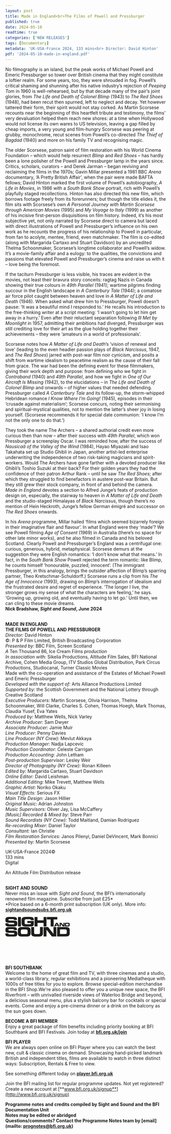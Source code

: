 ```yaml
---
layout: post
title: Made in England<br>The Films of Powell and Pressburger
published: true
date: 2024-05-10
readtime: true
categories: ['NEW RELEASES']
tags: [Documentary]
metadata: 'UK-USA-France 2024, 133 mins<br> Director: David Hinton'
pdf: '2024-05-10-made-in-england.pdf'
---
```


No filmography is an island, but the peak works of Michael Powell and Emeric Pressburger so tower over British cinema that they might constitute a loftier realm. For some years, too, they were shrouded in fog. Powell’s critical shaming and shunning after his native industry’s rejection of _Peeping Tom_ in 1960 is well-rehearsed, but by that decade many of the pair’s joint glories, from _The Life and_ _Death of Colonel Blimp_ (1943) to _The Red Shoes_ (1948), had been recut then spurned, left to neglect and decay. Yet however tattered their form, their spirit would not stay corked. As Martin Scorsese recounts near the beginning of this heartfelt tribute and testimony, the films’ very devaluation helped them reach new shores: at a time when Hollywood would not license its own wares to US television, leaving a gap filled by cheap imports, a very young and film-hungry Scorsese was peering at grubby, monochrome, recut scenes from Powell’s co-directed _The Thief of Bagdad_ (1940) and more on his family TV and recognising magic.

The older Scorsese, patron saint of film restoration with his World Cinema Foundation – which would help resurrect _Blimp_ and _Red Shoes_ – has hardly been a lone polisher of the Powell and Pressburger lamp in the years since. Critics, scholars, curators – and Derek Jarman – began reviving and reclaiming the films in the 1970s; Gavin Millar presented a 1981 BBC _Arena_ documentary, ‘A Pretty British Affair’, when the pair were made BAFTA fellows; David Hinton marked the first volume of Powell’s autobiography, _A Life in Movies_, in 1986 with a _South_ _Bank_ _Show_ portrait, rich with Powell’s playfully staged recollections. Hinton has also directed this new film, which borrows footage freely from its forerunners; but though the title elides it, the film sits with Scorsese’s own _A Personal Journey with Martin Scorsese through American Movies_ (1995) and _My Voyage to Italy_ (1999) as another of his incisive first-person disquisitions on film history. Indeed, it’s his most subjective yet, not only narrated by Scorsese direct to camera but laced with direct illustrations of Powell and Pressburger’s influence on his own work as he recounts the progress of his relationship to Powell in particular, from fan to acolyte, mentee, friend, even matchmaker. The film is co-edited (along with Margarida Cartaxo and Stuart Davidson) by an uncredited Thelma Schoonmaker, Scorsese’s longtime collaborator and Powell’s widow. It’s a movie-family affair and a eulogy: to the qualities, the convictions and passions that elevated Powell and Pressburger’s cinema and raise us with it – love being the foremost.

If the taciturn Pressburger is less visible, his traces are evident in the movies, not least their bravura story conceits: ragtag Nazis in Canada showing their true colours in _49th Parallel_ (1941); wartime pilgrims finding succour in the English landscape in _A Canterbury Tale_ (1944); a comatose air force pilot caught between heaven and love in _A Matter of Life and Death_ (1946). When asked what drew him to Pressburger, Powell doesn’t pause: ‘It was a beautiful mind I responded to.’ He recalls his introduction to the free-thinking writer at a script meeting: ‘I wasn’t going to let him get away in a hurry.’ Even after their reluctant separation following _Ill Met_ _by Moonlight_ in 1957, admitting their ambitions had diverged, Pressburger was still crediting love for their art as the glue holding together their achievements – they were ‘amateurs in a world of professionals’.

Scorsese notes how _A Matter of Life and Death_’s ‘vision of renewal and love’ (leading to the even headier passion plays of _Black Narcissus_, 1947, and _The Red_ _Shoes_) jarred with post-war film noir cynicism, and posits a shift from wartime idealism to peacetime realism as the cause of their fall from grace. The war had been the defining event for these filmmakers, giving their work depth and purpose: from defining who we fight in _Contraband_ (1940) and _49th Parallel_, and how we fight in _One of Our Aircraft Is Missing_ (1942), to the elucidations – in _The Life and Death_ _of Colonel Blimp_ and onwards – of higher values that needed defending. Pressburger called _A Canterbury Tale_ and its follow-up, the storm-whipped Hebridean romance _I Know Where I’m Going!_ (1945), episodes in their ‘crusade against materialism’; Scorsese concurs, noting their sermonising and spiritual-mystical qualities, not to mention the latter’s sheer joy in losing yourself. (Scorsese recommends it for special date communion: ‘I know I’m not the only one to do that.’)

They took the name The Archers – a shared authorial credit even more curious then than now – after their success with _49th Parallel_, which won Pressburger a screenplay Oscar. I was reminded how, after the success of _Nausicaä of the Valley_ _of the Wind_ (1984), Hayao Miyazaki and Isao Takahata set up Studio Ghibli in Japan, another artist-led enterprise underwriting the independence of two risk-taking magicians and spirit-workers. Would The Archers have gone farther with a devoted producer like Ghibli’s Toshio Suzuki at their back? For their golden years they had the confidence of their patron Arthur Rank – until he saw _The Red Shoes_; after which they struggled to find benefactors in austere post-war Britain. But they still grew their stock company, in front of and behind the camera. _Made in England_ devotes a section to Alfred Junge’s feats of production design on, especially, the stairway to heaven in _A Matter of Life and Death_ and the studio-staged Himalayas of _Black Narcissus_, though there’s no mention of Hein Heckroth, Junge’s fellow German émigré and successor on _The Red Shoes_ onwards.

In his _Arena_ programme, Millar hailed ‘films which seemed bizarrely foreign in their imaginative flair and flavour’. In what England were they ‘made’? We see Powell filming _Age of Consent_ (1969) in Australia (there’s no space for other late minor works), and he also filmed in Canada and his beloved Scotland. Clearly Powell and Pressburger’s England was a centrifugal one: curious, generous, hybrid, metaphysical. Scorsese demurs at the suggestion they were English romantics: ‘I don’t know what that means.’ In fact, in the _South Bank Show_ Powell rejected the term romantic: like Blimp, he counts himself ‘honourable, puzzled, innocent’. (The immigrant Pressburger, in this analogy, brings the outsider affection of Blimp’s sparring partner, Theo Kretschmar-Schuldorff.) Scorsese runs a clip from his  _The Age of Innocence_ (1993), drawing on _Blimp_’s interrogation of idealism and the frustrated desire and regret of experience. ‘The longer I live, the stronger grows my sense of what the characters are feeling,’ he says. ‘Growing up, growing old, and eventually having to let go.’ Until then, we can cling to these movie dreams.  
**Nick Bradshaw, _Sight and Sound_, June 2024**
<br><br>

**MADE IN ENGLAND  
THE FILMS OF POWELL AND PRESSBURGER**<br>
_Director:_ David Hinton<br>
©: P & P Film Limited,  British Broadcasting Corporation<br>
_Presented by:_ BBC Film, Screen Scotland<br>
_A_ Ten Thousand 86, Ice Cream Films _production_<br>
_In association with:_ Sikelia Productions, Altitude Film Sales, BFI National Archive, Cohen Media Group, ITV Studios Global Distribution, Park Circus Productions, Studiocanal, Turner Classic Movies<br>
Made with the co-operation and assistance of the Estates of Michael Powell and  Emeric Pressburger<br>
_Developed with the support of:_  Arts Alliance Productions Limited<br>
_Supported by:_ the Scottish Government and the National Lottery through Creative Scotland<br>
_Executive Producers:_ Martin Scorsese,  Olivia Harrison, Thelma Schoonmaker, Will Clarke, Charles S. Cohen, Thomas Hoegh, Mark Thomas, Claudia Yusef, Eva Yates<br>
_Produced by:_ Matthew Wells, Nick Varley<br>
_Archive Producer:_ Sam Dwyer<br>
_Associate Producer:_ Jamie Muir<br>
_Line Producer:_ Penny Davies<br>
_Line Producer (NY Crew):_ Mevlut Akkaya<br>
_Production Manager:_ Nadja Lapcevic<br>
_Production Coordinator:_ Celeste Carrigan<br>
_Production Accounting:_ John Letham<br>
_Post-production Supervisor:_ Lesley Weir<br>
_Director of Photography (NY Crew):_  Ronan Killeen<br>
_Edited by:_ Margarida Cartaxo,  Stuart Davidson<br>
_Online Editor:_ David Leishman<br>
_Additional Editing:_ Mike Trevett,  Matthew Wells<br>
_Graphic Artist:_ Noriko Okaku<br>
_Visual Effects:_ Serious FX<br>
_Main Title Design:_ Jason Hillier<br>
_Original Music:_ Adrian Johnston<br>
_Music Supervisors:_ Oliver Jay,  Lisa McCaffery<br>
_[Music] Recorded & Mixed by:_ Steve Parr<br>
_Sound Recordists (NY Crew):_ Todd Maitland, Damian Rodriguez<br>
_Re-recording Mixer:_ Daniel Taylor<br>
_Consultant:_ Ian Christie<br>
_Film Restoration Services:_ Janos Pilenyi, Daniel DeVincent, Mark Bonnici<br>
_Presented by:_ Martin Scorsese<br>

UK-USA-France 2024©<br>
133 mins<br>
Digital<br>

An Altitude Film Distribution release<br>
<br>

**SIGHT AND SOUND**<br>
Never miss an issue with _Sight and Sound_, the BFI’s internationally renowned film magazine. Subscribe from just £25*<br>
*Price based on a 6-month print subscription (UK only). More info: [**sightandsoundsubs.bfi.org.uk**](https://sightandsoundsubs.bfi.org.uk/subscribe)

<img style="float: left;" src="/img/sight-and-sound.jpg" width="40%" height="40%"><br><br><br><br><br><br><br><br>

**BFI SOUTHBANK**  
Welcome to the home of great film and TV, with three cinemas and a studio, a world-class library, regular exhibitions and a pioneering Mediatheque with 1000s of free titles for you to explore. Browse special-edition merchandise in the BFI Shop.We&#39;re also pleased to offer you a unique new space, the BFI Riverfront – with unrivalled riverside views of Waterloo Bridge and beyond, a delicious seasonal menu, plus a stylish balcony bar for cocktails or special events. Come and enjoy a pre-cinema dinner or a drink on the balcony as the sun goes down.  

**BECOME A BFI MEMBER**  
Enjoy a great package of film benefits including priority booking at BFI Southbank and BFI Festivals. Join today at [**bfi.org.uk/join**](http://www.bfi.org.uk/join)  

**BFI PLAYER**  
 We are always open online on BFI Player where you can watch the best new, cult &amp; classic cinema on demand. Showcasing hand-picked landmark British and independent titles, films are available to watch in three distinct ways: Subscription, Rentals &amp; Free to view.  

See something different today on [**player.bfi.org.uk**](https://player.bfi.org.uk)  

Join the BFI mailing list for regular programme updates. Not yet registered? Create a new account at [**www.bfi.org.uk/signup**](http://www.bfi.org.uk/signup)

**Programme notes and credits compiled by Sight and Sound and the BFI Documentation Unit  
Notes may be edited or abridged  
Questions/comments? Contact the Programme Notes team by [email](mailto: prognotes@bfi.org.uk)**

<!--stackedit_data:
eyJoaXN0b3J5IjpbMTEzOTkxMzUwMywtMTc3ODIzMzIxMV19
-->
